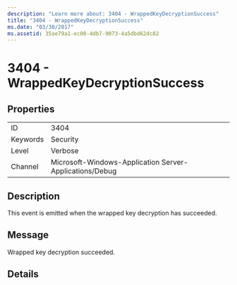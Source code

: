 ```yaml
---
description: "Learn more about: 3404 - WrappedKeyDecryptionSuccess"
title: "3404 - WrappedKeyDecryptionSuccess"
ms.date: "03/30/2017"
ms.assetid: 35ae79a1-ec00-4db7-9073-4a5dbd62dc82
---
```

# 3404 - WrappedKeyDecryptionSuccess

## Properties  
  
|||  
|-|-|  
|ID|3404|  
|Keywords|Security|  
|Level|Verbose|  
|Channel|Microsoft-Windows-Application Server-Applications/Debug|  
  
## Description  

 This event is emitted when the wrapped key decryption has succeeded.  
  
## Message  

 Wrapped key decryption succeeded.  
  
## Details
